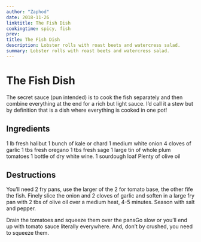 ```yaml
---
author: "Zaphod"
date: 2018-11-26
linktitle: The Fish Dish
cookingtime: spicy, fish
prev:
title: The Fish Dish
description: Lobster rolls with roast beets and watercress salad.
summary: Lobster rolls with roast beets and watercress salad.
---
```


# The Fish Dish

The secret sauce (pun intended) is to cook the fish separately and then combine everything at the end for a rich but light sauce. I’d call it a stew but by definition that is a dish where everything is cooked in one pot!

## Ingredients
1 lb fresh halibut
1 bunch of kale or chard
1 medium white onion
4 cloves of garlic
1 tbs fresh oregano
1 tbs fresh sage
1 large tin of whole plum tomatoes
1 bottle of dry white wine.
1 sourdough loaf
Plenty of olive oil

## Destructions
You’ll need 2 fry pans, use the larger of the 2 for tomato base,  the other fife the fish. Finely slice the onion and 2 cloves of garlic and soften in a large fry pan with 2 tbs of olive oil over a medium heat, 4-5 minutes. Season with salt and pepper.

Drain the tomatoes and squeeze them over the pansGo slow or you’ll end up with tomato sauce literally everywhere.  And, don’t by crushed, you need to squeeze them.